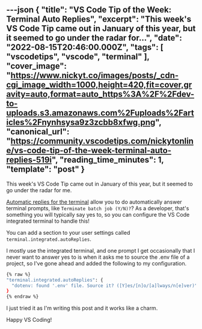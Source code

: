 ---json
{
  "title": "VS Code Tip of the Week: Terminal Auto Replies",
  "excerpt": "This week's VS Code Tip came out in January of this year, but it seemed to go under the radar for...",
  "date": "2022-08-15T20:46:00.000Z",
  "tags": [
    "vscodetips",
    "vscode",
    "terminal"
  ],
  "cover_image": "https://www.nickyt.co/images/posts/_cdn-cgi_image_width=1000,height=420,fit=cover,gravity=auto,format=auto_https%3A%2F%2Fdev-to-uploads.s3.amazonaws.com%2Fuploads%2Farticles%2Fnynhsysa9z3zcbb8xfwg.png",
  "canonical_url": "https://community.vscodetips.com/nickytonline/vs-code-tip-of-the-week-terminal-auto-replies-519i",
  "reading_time_minutes": 1,
  "template": "post"
}
---

This week's VS Code Tip came out in January of this year, but it seemed to go under the radar for me.

[Automatic replies for the terminal](https://code.visualstudio.com/updates/v1_64#_automatic-replies) allow you to do automatically answer terminal prompts, like `Terminate batch job (Y/N)?`? As a developer, that's something you will typically say yes to, so you can configure the VS Code integrated terminal to handle this!

You can add a section to your user settings called `terminal.integrated.autoReplies`.

I mostly use the integrated terminal, and one prompt I get occasionally that I never want to answer yes to is when it asks me to source the .env file of a project, so I've gone ahead and added the following to my configuration.

```bash
{% raw %}
"terminal.integrated.autoReplies": {
  "dotenv: found '.env' file. Source it? ([Y]es/[n]o/[a]lways/n[e]ver)": "e\r"
}
{% endraw %}
```

I just tried it as I'm writing this post and it works like a charm.

Happy VS Coding!
